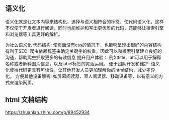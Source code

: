 ## 语义化
语义化就是让文本内容来结构化，选择与语义相符合的标签，使代码语义化，这样不仅便于开发者进行阅读，同时也能维护和写出更优雅的代码，还能够让搜索引擎和浏览器等工具更好的解析。

为社么语义化
代码结构: 使页面没有css的情况下，也能够呈现出很好的内容结构
有利于SEO: 爬虫依赖标签来确定关键字的权重，因此可以和搜索引擎建立良好的沟通，帮助爬虫抓取更多的有效信息
提升用户体验： 例如title、alt可以用于解释名称或者解释图片信息，以及label标签的灵活运用。
便于团队开发和维护: 语义化使得代码更具有可读性，让其他开发人员更加理解你的html结构，减少差异化。
方便其他设备解析: 如屏幕阅读器、盲人阅读器、移动设备等，以有意义的方式来渲染网页。

## html 文档结构
https://zhuanlan.zhihu.com/p/89452934